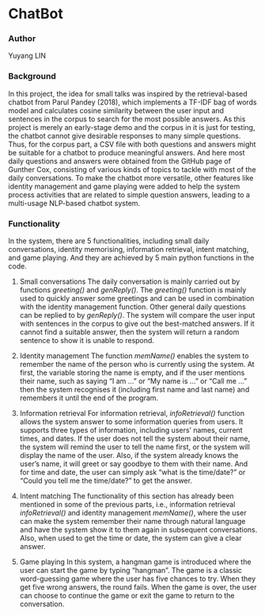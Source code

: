 # ChatBot
### Author

Yuyang LIN



### Background

In this project, the idea for small talks was inspired by the retrieval-based chatbot from Parul Pandey (2018), which implements a TF-IDF bag of words model and calculates cosine similarity between the user input and sentences in the corpus to search for the most possible answers. As this project is merely an early-stage demo and the corpus in it is just for testing, the chatbot cannot give desirable responses to many simple questions. Thus, for the corpus part, a CSV file with both questions and answers might be suitable for a chatbot to produce meaningful answers. And here most daily questions and answers were obtained from the GitHub page of Gunther Cox, consisting of various kinds of topics to tackle with most of the daily conversations. To make the chatbot more versatile, other features like identity management and game playing were added to help the system process activities that are related to simple question answers, leading to a multi-usage NLP-based chatbot system.



### **Functionality**

In the system, there are 5 functionalities, including small daily conversations, identity memorising, information retrieval, intent matching, and game playing. And they are achieved by 5 main python functions in the code.

1. Small conversations
    The daily conversation is mainly carried out by functions *greeting()* and *genReply()*. The *greeting()* function is mainly used to quickly answer some greetings and can be used in combination with the identity management function. Other general daily questions can be replied to by *genReply()*. The system will compare the user input with sentences in the corpus to give out the best-matched answers. If it cannot find a suitable answer, then the system will return a random sentence to show it is unable to respond.
2. Identity management
    The function *memName()* enables the system to remember the name of the person who is currently using the system. At first, the variable storing the name is empty, and if the user mentions their name, such as saying “I am ...” or “My name is ...” or “Call me ...” then the system recognises it (including first name and last name) and remembers it until the end of the program.
3. Information retrieval
    For information retrieval, *infoRetrieval()* function allows the system answer to some information queries from users. It supports three types of information, including users’ names, current times, and dates. If the user does not tell the system about their name, the system will remind the user to tell the name first, or the system will display the name of the user. Also, if the system already knows the user’s name, it will greet or say goodbye to them with their name. And for time and date, the user can simply ask “what is the time/date?” or “Could you tell me the time/date?” to get the answer.

4. Intent matching
    The functionality of this section has already been mentioned in some of the previous parts, i.e., information retrieval *infoRetrieval()* and identity management *memName()*, where the user can make the system remember their name through natural language and have the system show it to them again in subsequent conversations. Also, when used to get the time or date, the system can give a clear answer.

5. Game playing
    In this system, a hangman game is introduced where the user can start the game by typing “hangman”. The game is a classic word-guessing game where the user has five chances to try. When they get five wrong answers, the round fails. When the game is over, the user can choose to continue the game or exit the game to return to the conversation.
